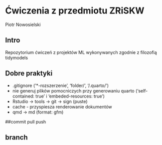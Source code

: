 # Ćwiczenia z przedmiotu ZRiSKW
Piotr Nowosielski

## Intro

Repozytorium ćwiczeń z projektów ML wykonywanych zgodnie z filozofią
tidymodels

## Dobre praktyki

- .gitignore (’\*-rozszerzenie’, ‘folder/’, ‘/.quarto/’)
- nie generuj plików pomocniczych przy generowaniu quarto
  (‘self-contained: true’ i ‘embeded-resources: true’)
- Rstudio -\> tools -\> git -\> sign (puste)
- cache - przyspiesza renderowanie dokumentów
- qmd -\> md (format: gfm)

\##commit pull push

## branch
